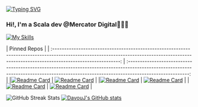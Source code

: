 
[![Typing SVG](https://readme-typing-svg.demolab.com?font=Fira+Code&weight=600&size=30&pause=1000&color=DC920F&background=28BDFF00&random=false&width=435&lines=Davou;Developer;Photographer;Videographer;Bassist)](https://git.io/typing-svg)


### Hi!, I'm  a Scala dev @Mercator Digital👨🏾‍💻  


[![My Skills](https://skillicons.dev/icons?i=js,html,css,c,java,py,scala,mysql,netlify,docker,gcp)](https://skillicons.dev)


|                                                                                        Pinned Repos                                                                                                                                                                        |
| :----------------------------------------------------------------------------------------------------------------------------------------------------------------------------------------: | :--------------------------------------------------------------------------------------------------------------------------------------------------------------------------------------: |
|[![Readme Card](https://github-readme-stats.vercel.app/api/pin/?username=DavouJ&repo=Bloomify&theme=monokai)](https://github.com/anuraghazra/github-readme-stats)                           | [![Readme Card](https://github-readme-stats.vercel.app/api/pin/?username=DavouJ&repo=Ping-Traceroute&theme=monokai)](https://github.com/anuraghazra/github-readme-stats)                 |
|[![Readme Card](https://github-readme-stats.vercel.app/api/pin/?username=DavouJ&repo=virtual-art-gallery&theme=monokai)](https://github.com/anuraghazra/github-readme-stats)                | [![Readme Card](https://github-readme-stats.vercel.app/api/pin/?username=DavouJ&repo=Weather-App&theme=monokai)](https://github.com/anuraghazra/github-readme-stats)                     |
|[![Readme Card](https://github-readme-stats.vercel.app/api/pin/?username=DavouJ&repo=Solar-system&theme=monokai)](https://github.com/anuraghazra/github-readme-stats)                       | [![Readme Card](https://github-readme-stats.vercel.app/api/pin/?username=DavouJ&repo=Scala-Play-RESTful--API&theme=monokai)](https://github.com/anuraghazra/github-readme-stats)         |



![GitHub Streak Stats](https://github-readme-streak-stats.herokuapp.com/?user=COD3BENDER&theme=monokai&hide_border=false)            [![DavouJ's GitHub stats](https://github-readme-stats.vercel.app/api/top-langs/?username=DavouJ&exclude_repo=&hide=&langs_count=6&theme=monokai&layout=compact)](https://github.com/anuraghazra/github-readme-stats)   

